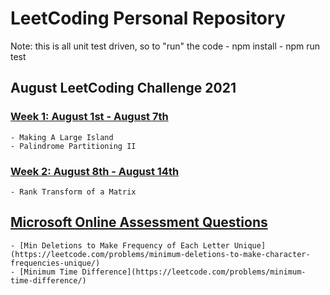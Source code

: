 # LeetCoding Personal Repository

Note: this is all unit test driven, so to "run" the code
    - npm install
    - npm run test

## August LeetCoding Challenge 2021
### [Week 1: August 1st - August 7th](https://leetcode.com/explore/challenge/card/august-leetcoding-challenge-2021/613/week-1-august-1st-august-7th])
    - Making A Large Island
    - Palindrome Partitioning II
### [Week 2: August 8th - August 14th](https://leetcode.com/explore/challenge/card/august-leetcoding-challenge-2021/614/week-2-august-8th-august-14th/)
    - Rank Transform of a Matrix

## [Microsoft Online Assessment Questions](https://leetcode.com/discuss/interview-question/398023/Microsoft-Online-Assessment-Questions)
    - [Min Deletions to Make Frequency of Each Letter Unique](https://leetcode.com/problems/minimum-deletions-to-make-character-frequencies-unique/)
    - [Minimum Time Difference](https://leetcode.com/problems/minimum-time-difference/)
